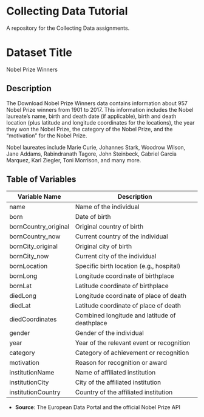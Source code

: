 # Collecting Data Tutorial
A repository for the Collecting Data assignments.
# Dataset Title
Nobel Prize Winners

## Description

The Download Nobel Prize Winners data contains information about 957 Nobel Prize winners from 1901 to 2017. This information includes the Nobel laureate’s name, birth and death date (if applicable), birth and death location (plus latitude and longitude coordinates for the locations), the year they won the Nobel Prize, the category of the Nobel Prize, and the “motivation” for the Nobel Prize.

Nobel laureates include Marie Curie, Johannes Stark, Woodrow Wilson, Jane Addams, Rabindranath Tagore, John Steinbeck, Gabriel Garcia Marquez, Karl Ziegler, Toni Morrison, and many more.


## Table of Variables

| Variable Name           | Description                                   |
|-------------------------|-----------------------------------------------|
| name                    | Name of the individual                        |
| born                    | Date of birth                                 |
| bornCountry_original    | Original country of birth                     |
| bornCountry_now         | Current country of the individual             |
| bornCity_original       | Original city of birth                        |
| bornCity_now            | Current city of the individual                |
| bornLocation            | Specific birth location (e.g., hospital)      |
| bornLong                | Longitude coordinate of birthplace            |
| bornLat                 | Latitude coordinate of birthplace             |
| diedLong                | Longitude coordinate of place of death        |
| diedLat                 | Latitude coordinate of place of death         |
| diedCoordinates         | Combined longitude and latitude of deathplace |
| gender                  | Gender of the individual                      |
| year                    | Year of the relevant event or recognition     |
| category                | Category of achievement or recognition        |
| motivation              | Reason for recognition or award               |
| institutionName         | Name of affiliated institution                |
| institutionCity         | City of the affiliated institution            |
| institutionCountry      | Country of the affiliated institution         |



- **Source**:  The European Data Portal and the official Nobel Prize API


